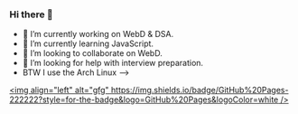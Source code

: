 ### Hi there 👋

- 🔭 I’m currently working on WebD & DSA.
- 🌱 I’m currently learning JavaScript.
- 👯 I’m looking to collaborate on WebD.
- 🤔 I’m looking for help with interview preparation.
-    BTW I use the Arch Linux
-->


[<img align="left" alt="gfg"
https://img.shields.io/badge/GitHub%20Pages-222222?style=for-the-badge&logo=GitHub%20Pages&logoColor=white />][github-pages]

[github-pages]: https://nitin-io.github.io/
